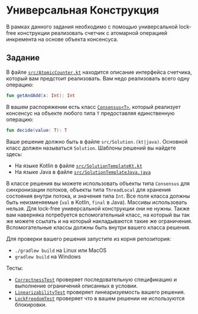 # Универсальная Конструкция

В рамках данного задания необходимо с помощью универсальной lock-free конструкции 
реализовать счетчик с атомарной операцией инкремента на основе объекта консенсуса. 

## Задание

В файле [`src/AtomicCounter.kt`](src/AtomicCounter.kt) 
находится описание интерфейса счетчика, который вам предстоит реализовать. 
Вам недо реализовать всего одну операцию:

```kotlin
fun getAndAdd(x: Int): Int
```

В вашем распоряжении есть класс [`Consensus<T>`](src/Consensus.kt), который реализует консенсус на объекте 
любого типа `T` предоставляя единственную операцию:

```kotlin
fun decide(value: T): T
```

Ваше решение должно быть в файле `src/Solution.(kt|java)`. Основной класс должен называться `Solution`.
Шаблоны решений вы найдете здесь: 
* На языке Kotlin в файле [`src/SolutionTemplateKt.kt`](src/SolutionTemplateKt.kt) 
* На языке Java в файле [`src/SolutionTemplateJava.java`](src/SolutionTemplateJava.java)

В классе решения вы можете использовать объекты типа `Consensus` для синхронизации потоков, объекты 
типа `ThreadLocal` для хранения состояния внутри потока, и значения типа `Int`. 
Все поля класса должны быть неизменяемые (`val` в Kotlin, `final` в Java).
Массивы использовать нельзя. Для lock-free универсальной конструкции они не нужны.
Также вам наверняка потребуется вспомогательный класс, на который вы так же можете ссылать и на который накладываются 
такие же ограничения. Вспомогательные классы должны быть внутри вашего класса решения. 

Для проверки вашего решения запустите из корня репозитория:
* `./gradlew build` на Linux или MacOS
* `gradlew build` на Windows
 
Тесты:
* [`CorrectnessTest`](test/CorrectnessTest.kt) проверяет последовательную спецификацию и выполнение ограничений 
  описанных в условии. 
* [`LinearizabilityTest`](test/LinearizabilityTest.kt) проверяет линеаризуемость вашего решения. 
* [`LockFreedomTest`](test/LockFreedomTest.kt) проверяет что в вашем решении не используются блокировки.